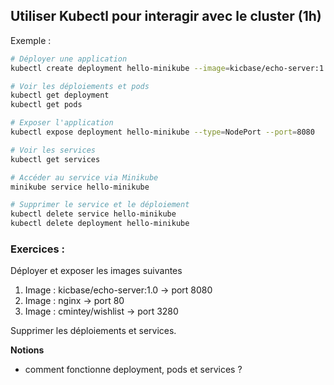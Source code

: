 ## Utiliser Kubectl pour interagir avec le cluster (1h)

Exemple : 

```bash
# Déployer une application
kubectl create deployment hello-minikube --image=kicbase/echo-server:1.0

# Voir les déploiements et pods
kubectl get deployment
kubectl get pods

# Exposer l'application
kubectl expose deployment hello-minikube --type=NodePort --port=8080

# Voir les services
kubectl get services

# Accéder au service via Minikube
minikube service hello-minikube

# Supprimer le service et le déploiement
kubectl delete service hello-minikube
kubectl delete deployment hello-minikube
```

### Exercices :

Déployer et exposer les images suivantes

1. Image : kicbase/echo-server:1.0 → port 8080
2. Image : nginx → port 80
3. Image : cmintey/wishlist → port 3280

Supprimer les déploiements et services.

**Notions**

- comment fonctionne deployment, pods et services ?